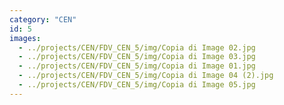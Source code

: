 ```yaml
---
category: "CEN"
id: 5
images:
  - ../projects/CEN/FDV_CEN_5/img/Copia di Image 02.jpg
  - ../projects/CEN/FDV_CEN_5/img/Copia di Image 03.jpg
  - ../projects/CEN/FDV_CEN_5/img/Copia di Image 01.jpg
  - ../projects/CEN/FDV_CEN_5/img/Copia di Image 04 (2).jpg
  - ../projects/CEN/FDV_CEN_5/img/Copia di Image 05.jpg
---
```

